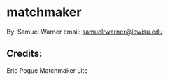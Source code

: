 # matchmaker
By: Samuel Warner
email: samuelrwarner@lewisu.edu
## Credits:
Eric Pogue Matchmaker Lite
